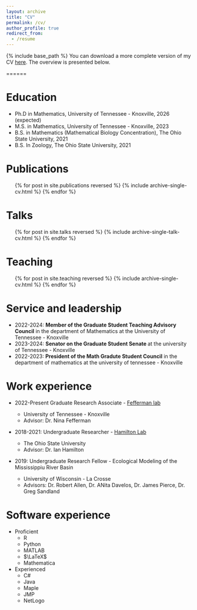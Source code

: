 ```yaml
---
layout: archive
title: "CV"
permalink: /cv/
author_profile: true
redirect_from:
  - /resume
---
```


{% include base_path %}
You can download a more complete version of my CV [here](httphttp://jmcalis.github.io/files/McAlisterCV.pdf). The overview is presented below.

======

Education
======
* Ph.D in Mathematics, University of Tennessee - Knoxville, 2026 (expected)
* M.S. in Mathematics, University of Tennessee - Knoxville, 2023
* B.S. in Mathematics (Mathematical Biology Concentration), The Ohio State University, 2021
* B.S. In Zoology, The Ohio State University, 2021

Publications
======
  <ul>{% for post in site.publications reversed %}
    {% include archive-single-cv.html %}
  {% endfor %}</ul>
  
Talks
======
  <ul>{% for post in site.talks reversed %}
    {% include archive-single-talk-cv.html  %}
  {% endfor %}</ul>
  
Teaching
======
  <ul>{% for post in site.teaching reversed %}
    {% include archive-single-cv.html %}
  {% endfor %}</ul>
  
Service and leadership
======
* 2022-2024: <b>Member of the Graduate Student Teaching Advisory Council</b> in the department of Mathematics at the University of Tennessee - Knoxville
* 2023-2024: <b>Senator on the Graduate Student Senate </b> at the university of Tennessee - Knoxville
* 2022-2023: <b>President of the Math Gradute Student Council</b> in the department of mathematics at the university of tennessee - Knoxville 

Work experience
======
* 2022-Present Graduate Research Associate - [Fefferman lab](https://feffermanlab.org)
  * University of Tennessee - Knoxville
  * Advisor: Dr. Nina Fefferman

* 2018-2021: Undergraduate Researcher - [Hamilton Lab](https://u.osu.edu/hamilton.598/)
  * The Ohio State University
  * Advisor: Dr. Ian Hamilton

* 2019: Undergraduate Research Fellow - Ecological Modeling of the Mississippiu River Basin
  * University of Wisconsin - La Crosse
  * Advisors: Dr. Robert Allen, Dr. ANita Davelos, Dr. James Pierce, Dr. Greg Sandland
  
Software experience
======
* Proficient
  * R
  * Python
  * MATLAB
  * $\LaTeX$
  * Mathematica 
* Experienced
  * C#
  * Java
  * Maple
  * JMP
  * NetLogo 
